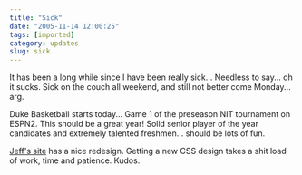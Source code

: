 ```yaml
---
title: "Sick"
date: "2005-11-14 12:00:25"
tags: [imported]
category: updates
slug: sick
---
```

	
It has been a long while since I have been really sick... Needless to say... oh it sucks.  Sick on the couch all weekend, and still not better come Monday... arg.

Duke Basketball starts today... Game 1 of the preseason NIT tournament on ESPN2.  This should be a great year!  Solid senior player of the year candidates and extremely talented freshmen... should be lots of fun.

<a href="http://jeff.specular.org">Jeff's site</a> has a nice redesign.  Getting a new CSS design takes a shit load of work, time and patience.  Kudos.
